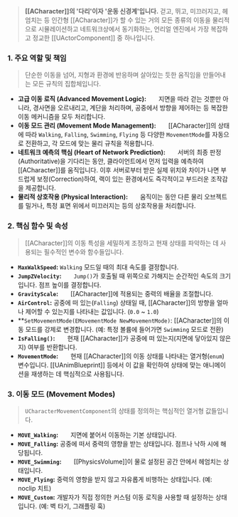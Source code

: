 ---
---

> **[[ACharacter]]의 '다리'이자 '운동 신경계'입니다.** 걷고, 뛰고, 미끄러지고, 헤엄치는 등 인간형 [[ACharacter]]가 할 수 있는 거의 모든 종류의 이동을 물리적으로 시뮬레이션하고 네트워크상에서 동기화하는, 언리얼 엔진에서 가장 복잡하고 정교한 [[UActorComponent]] 중 하나입니다.

### **1. 주요 역할 및 책임**
> 단순한 이동을 넘어, 지형과 환경에 반응하며 살아있는 듯한 움직임을 만들어내는 모든 규칙의 집합체입니다.
* **고급 이동 로직 (Advanced Movement Logic):**
      지면을 따라 걷는 것뿐만 아니라, 경사면을 오르내리고, 계단을 처리하며, 공중에서 방향을 제어하는 등 복잡한 이동 메커니즘을 모두 처리합니다.
* **이동 모드 관리 (Movement Mode Management):**
      [[ACharacter]]의 상태에 따라 `Walking`, `Falling`, `Swimming`, `Flying` 등 다양한 `MovementMode`를 자동으로 전환하고, 각 모드에 맞는 물리 규칙을 적용합니다.
* **네트워크 예측의 핵심 (Heart of Network Prediction):**
      서버의 최종 판정(Authoritative)을 기다리는 동안, 클라이언트에서 먼저 입력을 예측하여 [[ACharacter]]를 움직입니다. 이후 서버로부터 받은 실제 위치와 차이가 나면 부드럽게 보정(Correction)하여, 랙이 있는 환경에서도 즉각적이고 부드러운 조작감을 제공합니다.
* **물리적 상호작용 (Physical Interaction):**
      움직이는 동안 다른 물리 오브젝트를 밀거나, 특정 표면 위에서 미끄러지는 등의 상호작용을 처리합니다.

### **2. 핵심 함수 및 속성**
> [[ACharacter]]의 이동 특성을 세밀하게 조정하고 현재 상태를 파악하는 데 사용되는 필수적인 변수와 함수들입니다.
* **`MaxWalkSpeed`:**
	`Walking` 모드일 때의 최대 속도를 결정합니다.
* **`JumpZVelocity`:**
      `Jump()`가 호출될 때 위쪽으로 가해지는 순간적인 속도의 크기입니다. 점프 높이를 결정합니다.
* **`GravityScale`:**
      [[ACharacter]]에 적용되는 중력의 배율을 조절합니다.
* **`AirControl`:**
	공중에 떠 있는(`Falling`) 상태일 때, [[ACharacter]]의 방향을 얼마나 제어할 수 있는지를 나타내는 값입니다. (`0.0` ~ `1.0`)
* **`SetMovementMode(EMovementMode NewMovementMode)`:
	[[ACharacter]]의 이동 모드를 강제로 변경합니다. (예: 특정 볼륨에 들어가면 `Swimming` 모드로 전환)
* **`IsFalling()`:**
      현재 [[ACharacter]]가 공중에 떠 있는지(지면에 닿아있지 않은지) 여부를 반환합니다.
* **`MovementMode`:**
      현재 [[ACharacter]]의 이동 상태를 나타내는 열거형(`enum`) 변수입니다. [[UAnimBlueprint]] 등에서 이 값을 확인하여 상태에 맞는 애니메이션을 재생하는 데 핵심적으로 사용됩니다.

### **3. 이동 모드 (Movement Modes)**
> `UCharacterMovementComponent`의 상태를 정의하는 핵심적인 열거형 값들입니다.
* **`MOVE_Walking`:** 
      지면에 붙어서 이동하는 기본 상태입니다.
* **`MOVE_Falling`:**
	공중에 떠서 중력의 영향을 받는 상태입니다. 점프나 낙하 시에 해당됩니다.
* **`MOVE_Swimming`:**
      [[PhysicsVolume]]이 물로 설정된 공간 안에서 헤엄치는 상태입니다.
* **`MOVE_Flying`:**
	중력의 영향을 받지 않고 자유롭게 비행하는 상태입니다. (예: noclip 치트)
* **`MOVE_Custom`:**
	개발자가 직접 정의한 커스텀 이동 로직을 사용할 때 설정하는 상태입니다. (예: 벽 타기, 그래플링 훅)
